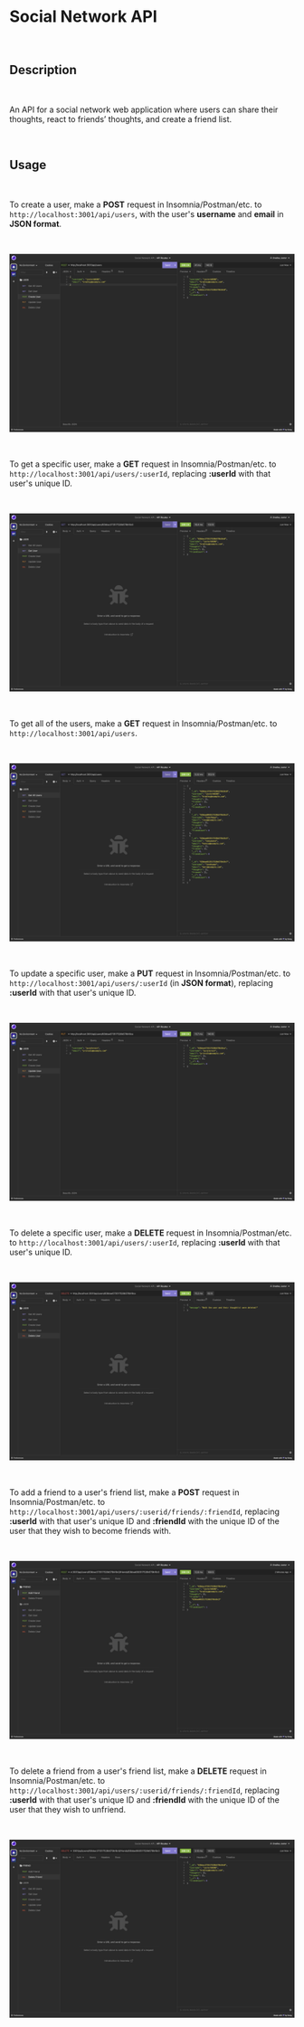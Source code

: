# Social Network API

<br>

## Description

<br>

An API for a social network web application where users can share their thoughts, react to friends’ thoughts, and create a friend list.

<br>

## Usage

<br>

To create a user, make a **POST** request in Insomnia/Postman/etc. to `http://localhost:3001/api/users`, with the user's **username** and **email** in **JSON format**.

<br>

![Create User](assets/create-user.png)

<br>

To get a specific user, make a **GET** request in Insomnia/Postman/etc. to `http://localhost:3001/api/users/:userId`, replacing **:userId** with that user's unique ID.

<br>

![Get User](assets/get-user.png)

<br>

To get all of the users, make a **GET** request in Insomnia/Postman/etc. to `http://localhost:3001/api/users`.

<br>

![Get All Users](assets/get-all-users.png)

<br>

To update a specific user, make a **PUT** request in Insomnia/Postman/etc. to `http://localhost:3001/api/users/:userId` (in **JSON format**), replacing **:userId** with that user's unique ID.

<br>

![Update User](assets/update-user.png)

<br>

To delete a specific user, make a **DELETE** request in Insomnia/Postman/etc. to `http://localhost:3001/api/users/:userId`, replacing **:userId** with that user's unique ID.

<br>

![Delete User](assets/delete-user.png)

<br>

To add a friend to a user's friend list, make a **POST** request in Insomnia/Postman/etc. to `http://localhost:3001/api/users/:userid/friends/:friendId`, replacing **:userId** with that user's unique ID and **:friendId** with the unique ID of the user that they wish to become friends with.

<br>

![Add Friend](assets/add-friend.png)

<br>

To delete a friend from a user's friend list, make a **DELETE** request in Insomnia/Postman/etc. to `http://localhost:3001/api/users/:userid/friends/:friendId`, replacing **:userId** with that user's unique ID and **:friendId** with the unique ID of the user that they wish to unfriend.

<br>

![Delete Friend](assets/delete-friend.png)
